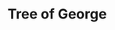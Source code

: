 ---
pid: LLP350
title: Tree of George
location_transcription: A Park
zipcode: 
outside_phl: 
neighborhood: 
age: '11'
age_range: 6-13
instagram: 
image_file_name: LLP_350.jpg
proposal_transcription: A symbol of a tree resembling peace
topic: Environment,Violence
topic_summary: 0, 0
type: Tree
keywords_other: peace, tree
credit: George Gottred
image_labels: 
twitter: 
facebook: 
permalink: "/monuments/llp350/"
layout: item-page
---
